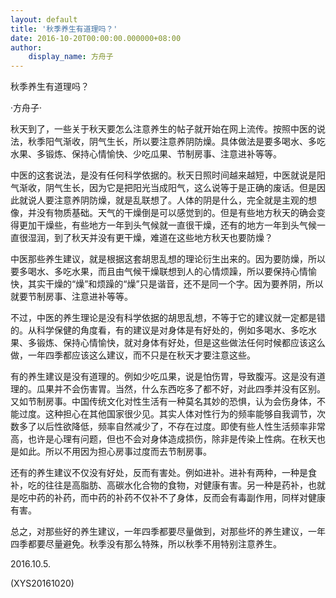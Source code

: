 ```yaml
---
layout: default
title: '秋季养生有道理吗？'
date: 2016-10-20T00:00:00.000000+08:00
author:
    display_name: 方舟子
---
```


秋季养生有道理吗？

·方舟子·

秋天到了，一些关于秋天要怎么注意养生的帖子就开始在网上流传。按照中医的说法，秋季阳气渐收，阴气生长，所以要注意养阴防燥。具体做法是要多喝水、多吃水果、多锻炼、保持心情愉快、少吃瓜果、节制房事、注意进补等等。

中医的这套说法，是没有任何科学依据的。秋天日照时间越来越短，中医就说是阳气渐收，阴气生长，因为它是把阳光当成阳气，这么说等于是正确的废话。但是因此就说人要注意养阴防燥，就是乱联想了。人体的阴是什么，完全就是主观的想像，并没有物质基础。天气的干燥倒是可以感觉到的。但是有些地方秋天的确会变得更加干燥些，有些地方一年到头气候就一直很干燥，还有的地方一年到头气候一直很湿润，到了秋天并没有更干燥，难道在这些地方秋天也要防燥？

中医那些养生建议，就是根据这套胡思乱想的理论衍生出来的。因为要防燥，所以要多喝水、多吃水果，而且由气候干燥联想到人的心情烦躁，所以要保持心情愉快，其实干燥的“燥”和烦躁的“燥”只是谐音，还不是同一个字。因为要养阴，所以就要节制房事、注意进补等等。

不过，中医的养生理论是没有科学依据的胡思乱想，不等于它的建议就一定都是错的。从科学保健的角度看，有的建议是对身体是有好处的，例如多喝水、多吃水果、多锻炼、保持心情愉快，就对身体有好处，但是这些做法任何时候都应该这么做，一年四季都应该这么建议，而不只是在秋天才要注意这些。

有的养生建议是没有道理的。例如少吃瓜果，说是怕伤胃，导致腹泻。这是没有道理的。瓜果并不会伤害胃。当然，什么东西吃多了都不好，对此四季并没有区别。又如节制房事。中国传统文化对性生活有一种莫名其妙的恐惧，认为会伤身体，不能过度。这种担心在其他国家很少见。其实人体对性行为的频率能够自我调节，次数多了以后性欲降低，频率自然减少了，不存在过度。即使有些人性生活频率非常高，也许是心理有问题，但也不会对身体造成损伤，除非是传染上性病。在秋天也是如此。所以不用因为担心房事过度而去节制房事。

还有的养生建议不仅没有好处，反而有害处。例如进补。进补有两种，一种是食补，吃的往往是高脂肪、高碳水化合物的食物，对健康有害。另一种是药补，也就是吃中药的补药，而中药的补药不仅补不了身体，反而会有毒副作用，同样对健康有害。

总之，对那些好的养生建议，一年四季都要尽量做到，对那些坏的养生建议，一年四季都要尽量避免。秋季没有那么特殊，所以秋季不用特别注意养生。

2016.10.5.

(XYS20161020)

